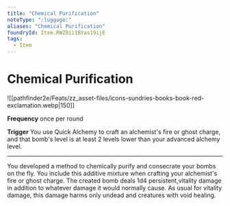 ```yaml
---
title: "Chemical Purification"
noteType: ":luggage:"
aliases: "Chemical Purification"
foundryId: Item.RWZ8ii1BYas19ijE
tags:
  - Item
---
```


# Chemical Purification
![[pathfinder2e/Feats/zz_asset-files/icons-sundries-books-book-red-exclamation.webp|150]]

**Frequency** once per round

**Trigger** You use Quick Alchemy to craft an alchemist's fire or ghost charge, and that bomb's level is at least 2 levels lower than your advanced alchemy level.

* * *

You developed a method to chemically purify and consecrate your bombs on the fly. You include this additive mixture when crafting your alchemist's fire or ghost charge. The created bomb deals 1d4 persistent,vitality damage in addition to whatever damage it would normally cause. As usual for vitality damage, this damage harms only undead and creatures with void healing.
